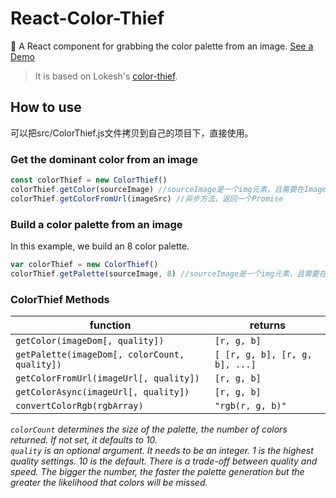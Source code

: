 # React-Color-Thief
🎨 A React component for grabbing the color palette from an image. [See a Demo](https://chensiun.github.io/react-color-thief/)
  >It is based on Lokesh's [color-thief](https://github.com/lokesh/color-thief/).

## How to use
可以把src/ColorThief.js文件拷贝到自己的项目下，直接使用。
### Get the dominant color from an image
```js
const colorThief = new ColorThief()
colorThief.getColor(sourceImage) //sourceImage是一个img元素，且需要在Image onload完成后调用
colorThief.getColorFromUrl(imageSrc) //异步方法，返回一个Promise
```

### Build a color palette from an image

In this example, we build an 8 color palette.

```js
var colorThief = new ColorThief()
colorThief.getPalette(sourceImage, 8) //sourceImage是一个img元素，且需要在Image onload完成后调用
```

### ColorThief Methods

| function | returns |
| --------|-------------|
| `getColor(imageDom[, quality])` | `[r, g, b]` |
| `getPalette(imageDom[, colorCount, quality])` | `[ [r, g, b], [r, g, b], ...]` |
| `getColorFromUrl(imageUrl[, quality])` | `[r, g, b]` |
| `getColorAsync(imageUrl[, quality])` | `[r, g, b]` |
| `convertColorRgb(rgbArray)` | `"rgb(r, g, b)"` |

*`colorCount` determines the size of the palette, the number of colors returned. If not set, it defaults to 10.*<br/>
*`quality` is an optional argument. It needs to be an integer. 1 is the highest quality settings. 10 is the default. There is a trade-off between quality and speed. The bigger the number, the faster the palette generation but the greater the likelihood that colors will be missed.*

